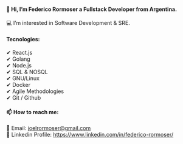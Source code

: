<h4> 👋 Hi, I’m <strong> Federico Rormoser </strong> a <strong/> Fullstack Developer </strong> from Argentina. </h4>


💻 I’m interested in Software Development & SRE.

<h4> Tecnologies: </h4>

✔ React.js <br>
✔ Golang <br> 
✔ Node.js <br>
✔ SQL & NOSQL <br>
✔ GNU/Linux <br>
✔ Docker <br>
✔ Agile Methodologies <br>
✔ Git / Github <br>

<h4> 📫 How to reach me:</h4>

📧 Email: joelrormoser@gmail.com <br> 💼 Linkedin Profile: https://www.linkedin.com/in/federico-rormoser/  <br>

<!---
frormoser/frormoser is a ✨ special ✨ repository because its `README.md` (this file) appears on your GitHub profile.
You can click the Preview link to take a look at your changes.
--->
